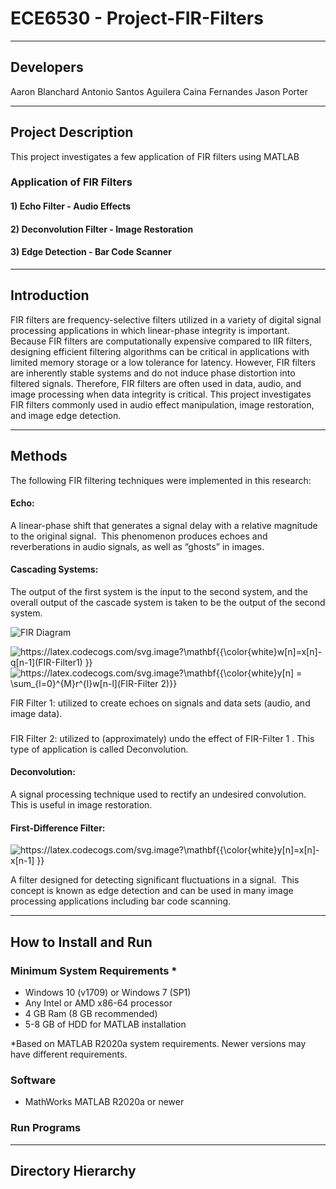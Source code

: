 # ECE6530 - Project-FIR-Filters

---

## Developers
Aaron Blanchard
Antonio Santos Aguilera
Caina Fernandes
Jason Porter

---

## Project Description

This project investigates a few application of FIR filters using MATLAB 

### Application of FIR Filters 

#### 1) Echo Filter - Audio Effects

#### 2) Deconvolution Filter - Image Restoration

#### 3) Edge Detection - Bar Code Scanner

---

## Introduction

FIR filters are frequency-selective filters utilized in a variety of digital signal processing applications in which linear-phase integrity is important.  Because FIR filters are computationally expensive compared to IIR filters, designing efficient filtering algorithms can be critical in applications with limited memory storage or a low tolerance for latency.  However, FIR filters are inherently stable systems and do not induce phase distortion into filtered signals.  Therefore, FIR filters are often used in data, audio, and image processing when data integrity is critical. This project investigates FIR filters commonly used in audio effect manipulation, image restoration, and image edge detection. 

---

## Methods

The following FIR filtering techniques were implemented in this research:

#### Echo: 

A linear-phase shift that generates a signal delay with a relative magnitude to the original signal.  This phenomenon produces echoes and reverberations in audio signals, as well as “ghosts” in images.

#### Cascading Systems: 

The output of the first system is the input to the second system, and the overall output of the cascade system is taken to be the output of the second system. 


![FIR Diagram](https://user-images.githubusercontent.com/100549490/166173153-637e9b12-26b2-43a1-802d-3d5b7944050c.svg)

<img src="https://latex.codecogs.com/svg.image?\mathbf{{\color{white}w[n]=x[n]-q[n-1](FIR-Filter1)&space;}}" title="https://latex.codecogs.com/svg.image?\mathbf{{\color{white}w[n]=x[n]-q[n-1](FIR-Filter1) }}" /> 

<img src="https://latex.codecogs.com/svg.image?\mathbf{{\color{white}y[n]&space;=&space;\sum_{l=0}^{M}r^{l}w[n-l](FIR-Filter&space;2)}}&space;" title="https://latex.codecogs.com/svg.image?\mathbf{{\color{white}y[n] = \sum_{l=0}^{M}r^{l}w[n-l](FIR-Filter 2)}} " />



FIR Filter 1: utilized to create echoes on signals and data sets (audio, and image data).
### 
FIR Filter 2: utilized to (approximately) undo the effect of FIR-Filter 1 . This type of application is called Deconvolution.

#### Deconvolution:

A signal processing technique used to rectify an undesired convolution.  This is useful in image restoration.

#### First-Difference Filter: 

<img src="https://latex.codecogs.com/svg.image?\mathbf{{\color{white}y[n]=x[n]-x[n-1]&space;}}" title="https://latex.codecogs.com/svg.image?\mathbf{{\color{white}y[n]=x[n]-x[n-1] }}" />

A filter designed for detecting significant fluctuations in a signal.  This concept is known as edge detection and can be used in many image processing applications including bar code scanning.

---
## How to Install and Run

### Minimum System Requirements *

- Windows 10 (v1709) or Windows 7 (SP1)
- Any Intel or AMD x86-64 processor
- 4 GB Ram (8 GB recommended)
- 5-8 GB of HDD for MATLAB installation

*Based on MATLAB R2020a system requirements. Newer versions may have different requirements.

### Software

- MathWorks MATLAB R2020a or newer

### Run Programs

---

## Directory Hierarchy
